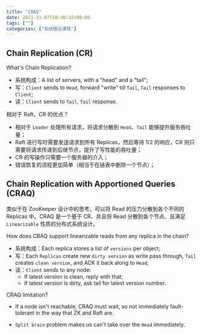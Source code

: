 ```yaml
---
title: "CRAQ"
date: 2021-11-07T20:40:32+08:00
tags: [""]
categories: ["系统理论课程"]
---
```



## Chain Replication (CR)

What's Chain Replication?

- 系统构成：A list of servers, with a "head" and a "tail";
- 写：`Client` sends to `Head`, forward "write" till `Tail`, `Tail` responses to `Client`;
- 读：`Client` sends to `Tail`, `Tail` response.

相对于 Raft，CR 的优点？

- 相对于 `Leader` 处理所有请求，将请求分散到 `Head`、`Tail` 能够提升服务吞吐量；
- Raft 进行写时需要发送请求到所有 Replicas，然后等待 1/2 的响应，CR 则只需要将请求传递到后继节点，提升了写性能的吞吐量；
- CR 的写操作只需要一个服务器的介入；
- 错误恢复的流程更加简单（相当于在链表中删除一个节点）；

## Chain Replication with Apportioned Queries (CRAQ)

类似于在 ZooKeeper 设计中的思考，可以将 Read 的压力分散到各个不同的 Replicas 中。CRAQ 是一个基于 CR、并且将 Read 分散到各个节点、且满足 `Linearizable` 性质的分布式系统设计。

How does CRAQ support linearizable reads from any replica in the chain?

- 系统构成：Each replica stores a list of `versions` per object;
- 写：Each `Replicas` create new `dirty version` as write pass through, `Tail` creates `clean version`, and ACK it back along to `Head`;
- 读：`Client` sends to any node:
  - If latest version is clean, reply with that;
  - If latest version is dirty, ask tail for latest version number.

CRAQ limitation?

- If a node isn't reachable, CRAQ must wait, so not immediately fault-tolerant in the way that ZK and Raft are.

- `Split brain` problem makes us can't take over the `Head` immediately.


